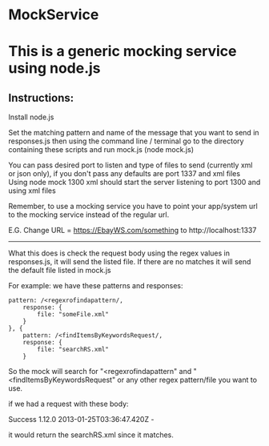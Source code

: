 MockService
===========
This is a generic mocking service using node.js
===========

Instructions:
-------------------------------------------------------------------
Install node.js

Set the matching pattern and name of the message that you want to send in responses.js then using the command line / terminal go to the directory containing these scripts and run mock.js (node mock.js)

You can pass desired port to listen and type of files to send (currently xml or json only), if you don't pass any defaults are port 1337 and xml files
Using node mock 1300 xml should start the server listening to port 1300 and using xml files

Remember, to use a mocking service you have to point your app/system url to the mocking service instead of the regular url.

E.G. Change URL = https://EbayWS.com/something to http://localhost:1337

--------------------------------------------------------------------

What this does is check the request body using the regex values in responses.js, it will send the listed file. If there are no matches it will send the default file listed in mock.js

For example: we have these patterns and responses: 

  	pattern: /<regexrofindapattern/,
		response: {
			file: "someFile.xml"
		}
	}, {
		pattern: /<findItemsByKeywordsRequest/,
		response: {
			file: "searchRS.xml"
		}

So the mock will search for "<regexrofindapattern" and "<findItemsByKeywordsRequest" or any other regex pattern/file you want to use.

if we had a request with these body:

<?xml version="1.0"?><findItemsByKeywordsResponse xmlns="http://www.ebay.com/marketplace/search/v1/services"> <ack>Success</ack> <version>1.12.0</version> <timestamp>2013-01-25T03:36:47.420Z</timestamp> -<searchResult count="5">

it would return the searchRS.xml since it matches.

